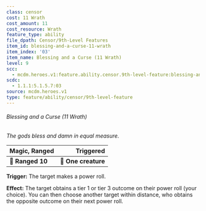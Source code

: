 ```yaml
---
class: censor
cost: 11 Wrath
cost_amount: 11
cost_resource: Wrath
feature_type: ability
file_dpath: Censor/9th-Level Features
item_id: blessing-and-a-curse-11-wrath
item_index: '03'
item_name: Blessing and a Curse (11 Wrath)
level: 9
scc:
  - mcdm.heroes.v1:feature.ability.censor.9th-level-feature:blessing-and-a-curse-11-wrath
scdc:
  - 1.1.1:5.1.5.7:03
source: mcdm.heroes.v1
type: feature/ability/censor/9th-level-feature
---
```


###### Blessing and a Curse (11 Wrath)

*The gods bless and damn in equal measure.*

| **Magic, Ranged** |       **Triggered** |
| ----------------- | ------------------: |
| **📏 Ranged 10**  | **🎯 One creature** |

**Trigger:** The target makes a power roll.

**Effect:** The target obtains a tier 1 or tier 3 outcome on their power roll (your choice). You can then choose another target within distance, who obtains the opposite outcome on their next power roll.
